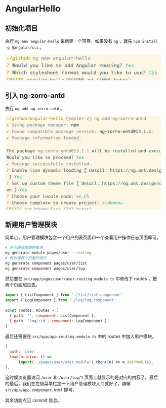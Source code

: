 # AngularHello

## 初始化项目

执行 `ng new angular-hello` 来新建一个项目。如果没有 `ng` ，就先 `npm install -g @angular/cli` 。

![init](./init.png)

## 引入 ng-zorro-antd

执行 `ng add ng-zorro-antd` 。

![antd](./antd.png)

## 新建用户管理模块

简单点，用户管理模块包含一个用户列表页面和一个查看用户操作日志页面即可。

```sh
# 先创建带路由的模块
ng generate module pages/user --routing
# 再创建两个页面的组件
ng generate component pages/user/list
ng generate component pages/user/log
```

然后要在 `src/app/pages/user/user-routing.module.ts` 中修改下 routes ，把两个页面加进去。

```js
import { ListComponent } from './list/list.component'
import { LogComponent } from './log/log.component'

const routes: Routes = [
  { path: '', component: ListComponent },
  { path: 'log/:id', component: LogComponent },
]
```

最后还需要在 `src/app/app-routing.module.ts` 中的 routes 中加入用户模块。

```js
{
  path: 'user',
  loadChildren: () =>
      import('./pages/user/user.module').then((m) => m.UserModule),
},
```

这时候浏览器访问 `/user` 和 `/user/log/1` 页面上就显示的是对应的内容了。最后的最后，我们在左侧菜单栏加一下用户管理模块入口就好了，编辑 `src/app/app.component.html` 即可。

其余功能点见 commit 信息。
